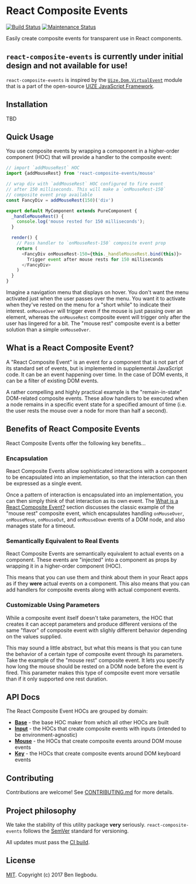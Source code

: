 # React Composite Events

[![Build Status](https://travis-ci.org/benmvp/react-composite-events.svg?branch=master)](https://travis-ci.org/benmvp/react-composite-events)
[![Maintenance Status](https://img.shields.io/badge/status-maintained-brightgreen.svg)](https://github.com/benmvp/react-composite-events/pulse)

Easily create composite events for transparent use in React components.

## `react-composite-events` is currently under initial design and not available for use!

`react-composite-events` is inspired by the [`Uize.Dom.VirtualEvent`](https://github.com/UIZE/UIZE-JavaScript-Framework/blob/master/site-source/js/Uize/Dom/VirtualEvent.js) module that is a part of the open-source [UIZE JavaScript Framework](https://github.com/UIZE/UIZE-JavaScript-Framework). 

## Installation

TBD

## Quick Usage

You use composite events by wrapping a comoponent in a higher-order component (HOC) that will provide a handler to the composite event:

```js
// import `addMouseRest` HOC
import {addMouseRest} from 'react-composite-events/mouse'

// wrap div with `addMouseRest` HOC configured to fire event
// after 150 milliseconds. This will make a `onMouseRest-150`
// composite event prop available
const FancyDiv = addMouseRest(150)('div')

export default MyComponent extends PureComponent {
  _handleMouseRest() {
    console.log('mouse rested for 150 milliseconds');
  }

  render() {
    // Pass handler to `onMouseRest-150` composite event prop
    return (
      <FancyDiv onMouseRest-150={this._handleMouseRest.bind(this)}>
        Trigger event after mouse rests for 150 milliseconds
      </FancyDiv>
    )
  }
}
```

Imagine a navigation menu that displays on hover. You don't want the menu activated just when the user passes over the menu. You want it to activate when they've rested on the menu for a "short while" to indicate their interest. `onMouseOver` will trigger even if the mouse is just passing over an element, whereas the `onMouseRest` composite event will trigger only after the user has lingered for a bit. The "mouse rest" composite event is a better solution than a simple `onMouseOver`.

## What is a React Composite Event?

A "React Composite Event" is an event for a component that is not part of its standard set of events, but is implemented in supplemental JavaScript code. It can be an event happening over time. In the case of DOM events, it can be a filter of existing DOM events.

A rather compelling and highly practical example is the "remain-in-state" DOM-related composite events. These allow handlers to be executed when a node remains in a specific event state for a specified amount of time (i.e. the user rests the mouse over a node for more than half a second).

## Benefits of React Composite Events

React Composite Events offer the following key benefits...

### Encapsulation

React Composite Events allow sophisticated interactions with a component to be encapsulated into an implementation, so that the interaction can then be expressed as a single event.

Once a pattern of interaction is encapsulated into an implementation, you can then simply think of that interaction as its own event. The [What is a React Composite Event?](#what-is-a-react-composite-event) section discusses the classic example of the "mouse rest" composite event, which encapsulates handling `onMouseOver`, `onMouseMove`, `onMouseOut`, and `onMouseDown` events of a DOM node, and also manages state for a timeout.

### Semantically Equivalent to Real Events

React Composite Events are semantically equivalent to actual events on a component. These events are "injected" into a component as props by wrapping it in a higher-order component (HOC).

This means that you can use them and think about them in your React apps as if they **were** actual events on a component. This also means that you can add handlers for composite events along with actual component events.

### Customizable Using Parameters

While a composite event itself doesn't take parameters, the HOC that creates it can accept parameters and produce different versions of the same "flavor" of composite event with slighly different behavior depending on the values supplied.

This may sound a little abstract, but what this means is that you can tune the behavior of a certain type of composite event through its parameters. Take the example of the "mouse rest" composite event. It lets you specify how long the mouse should be rested on a DOM node before the event is fired. This parameter makes this type of composite event more versatile than if it only supported one rest duration.

## API Docs

The React Composite Event HOCs are grouped by domain:

- [**Base**](src/) - the base HOC maker from which all other HOCs are built
- [**Input**](input/) - the HOCs that create composite events with inputs (intended to be environment-agnostic)
- [**Mouse**](mouse/) - the HOCs that create composite events around DOM mouse events
- [**Key**](key/) - the HOCs that create composite events around DOM keyboard events

## Contributing

Contributions are welcome! See [CONTRIBUTING.md](CONTRIBUTING.md) for more details.

## Project philosophy

We take the stability of this utility package **very** seriously. `react-composite-events` follows the [SemVer](http://semver.org/) standard for versioning.

All updates must pass the [CI build](https://travis-ci.org/benmvp/react-composite-events).

## License

[MIT](LICENSE). Copyright (c) 2017 Ben Ilegbodu.
